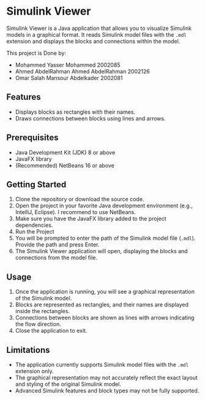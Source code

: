 # Simulink Viewer

Simulink Viewer is a Java application that allows you to visualize Simulink models in a graphical format. It reads Simulink model files with the `.mdl` extension and displays the blocks and connections within the model.

This project is Done by:  
- Mohammed Yasser Mohammed 2002085
- Ahmed AbdelRahman Ahmed AbdelRahman 2002126
- Omar Salah Mansour Abdelkader 2002081

## Features

- Displays blocks as rectangles with their names.
- Draws connections between blocks using lines and arrows.  

## Prerequisites

- Java Development Kit (JDK) 8 or above
- JavaFX library
- (Recommended) NetBeans 16 or above  

## Getting Started

1. Clone the repository or download the source code.
2. Open the project in your favorite Java development environment (e.g., IntelliJ, Eclipse). I recommend to use NetBeans.
3. Make sure you have the JavaFX library added to the project dependencies.
4. Run the Project
5. You will be prompted to enter the path of the Simulink model file (`.mdl`). Provide the path and press Enter.
6. The Simulink Viewer application will open, displaying the blocks and connections from the model file.

## Usage

1. Once the application is running, you will see a graphical representation of the Simulink model.
2. Blocks are represented as rectangles, and their names are displayed inside the rectangles.
3. Connections between blocks are shown as lines with arrows indicating the flow direction.
4. Close the application to exit.

## Limitations

- The application currently supports Simulink model files with the `.mdl` extension only.
- The graphical representation may not accurately reflect the exact layout and styling of the original Simulink model.
- Advanced Simulink features and block types may not be fully supported.
